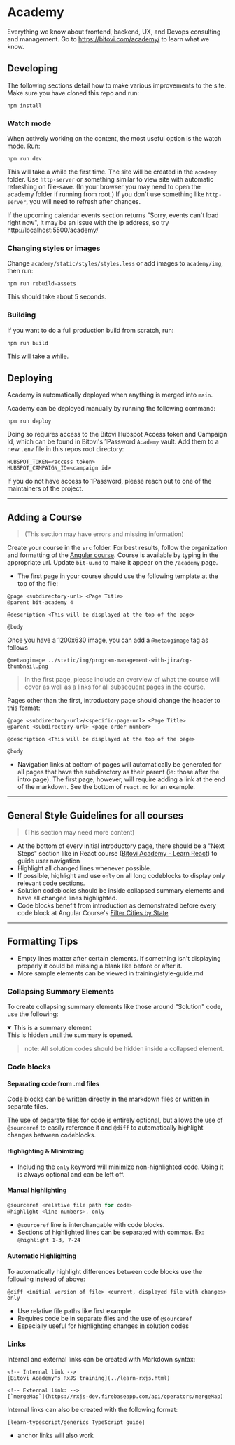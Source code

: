 # Academy

Everything we know about frontend, backend, UX, and Devops consulting and management. Go to https://bitovi.com/academy/ to learn what we know.

## Developing

The following sections detail how to make various improvements to the site. Make sure you have cloned this repo and run:

```
npm install
```

### Watch mode

When actively working on the content, the most useful option is the watch mode. Run:

```
npm run dev
```

This will take a while the first time. The site will be created in the `academy` folder. Use `http-server` or something similar to view site with automatic refreshing on file-save. (In your browser you may need to open the academy folder if running from root.) If you don't use something like `http-server`, you will need to refresh after changes.

If the upcoming calendar events section returns "Sorry, events can't load right now", it may be an issue with the ip address, so try http://localhost:5500/academy/

### Changing styles or images

Change `academy/static/styles/styles.less` or add images to `academy/img`, then run:

```
npm run rebuild-assets
```

This should take about 5 seconds.

### Building

If you want to do a full production build from scratch, run:

```
npm run build
```

This will take a while.

## Deploying

Academy is automatically deployed when anything is merged into `main`.

Academy can be deployed manually by running the following command:

```
npm run deploy
```

Doing so requires access to the Bitovi Hubspot Access token and Campaign Id, which can be found in Bitovi's 1Password `Academy` vault. Add them to a new `.env` file in this repos root directory:

```
HUBSPOT_TOKEN=<access token>
HUBSPOT_CAMPAIGN_ID=<campaign id>
```

If you do not have access to 1Password, please reach out to one of the maintainers of the project.

---

## Adding a Course

> (This section may have errors and missing information)

Create your course in the `src` folder. For best results, follow the organization and formatting of the [Angular course](/src/angular/). Course is available by typing in the appropriate url. Update `bit-u.md` to make it appear on the `/academy` page.

- The first page in your course should use the following template at the top of the file:

```
@page <subdirectory-url> <Page Title>
@parent bit-academy 4

@description <This will be displayed at the top of the page>

@body
```

Once you have a 1200x630 image, you can add a `@metaogimage` tag as follows

```
@metaogimage ../static/img/program-management-with-jira/og-thumbnail.png
```



> In the first page, please include an overview of what the course will cover as well as a links for all subsequent pages in the course.

Pages other than the first, introductory page should change the header to this format:

```
@page <subdirectory-url>/<specific-page-url> <Page Title>
@parent <subdirectory-url> <page order number>

@description <This will be displayed at the top of the page>

@body
```

- Navigation links at bottom of pages will automatically be generated for all pages that have the subdirectory as their parent (ie: those after the intro page). The first page, however, will require adding a link at the end of the markdown. See the bottom of `react.md` for an example.

---

## General Style Guidelines for all courses

> (This section may need more content)

- At the bottom of every initial introductory page, there should be a "Next Steps" section like in React course ([Bitovi Academy - Learn React](https://www.bitovi.com/academy/learn-react.html)) to guide user navigation
- Highlight all changed lines whenever possible.
- If possible, highlight and use `only` on all long codeblocks to display only relevant code sections.
- Solution codeblocks should be inside collapsed summary elements and have all changed lines highlighted.
- Code blocks benefit from introduction as demonstrated before every code block at Angular Course's [Filter Cities by State](https://www.bitovi.com/academy/learn-angular/form-value-changes.html)

---

## Formatting Tips

- Empty lines matter after certain elements. If something isn't displaying properly it could be missing a blank like before or after it.
- More sample elements can be viewed in training/style-guide.md

### Collapsing Summary Elements

To create collapsing summary elements like those around "Solution" code, use the following:

<!-- ```js -->
<details open>
<summary>This is a summary element</summary>
This is hidden until the summary is opened.

</details>
<!-- ``` -->

> note: All solution codes should be hidden inside a collapsed element.

### Code blocks

#### Separating code from .md files

Code blocks can be written directly in the markdown files or written in separate files.

The use of separate files for code is entirely optional, but allows the use of `@sourceref` to easily reference it and `@diff` to automatically highlight changes between codeblocks.

#### Highlighting & Minimizing

- Including the `only` keyword will minimize non-highlighted code. Using it is always optional and can be left off.

#### Manual highlighting

```js
@sourceref <relative file path for code>
@highlight <line numbers>, only
```

- `@sourceref` line is interchangable with code blocks.
- Sections of highlighted lines can be separated with commas. Ex: `@highlight 1-3, 7-24`

#### Automatic Highlighting

To automatically highlight differences between code blocks use the following instead of above:

```
@diff <initial version of file> <current, displayed file with changes> only
```

- Use relative file paths like first example
- Requires code be in separate files and the use of `@sourceref`
- Especially useful for highlighting changes in solution codes

### Links

Internal and external links can be created with Markdown syntax:

```
<!-- Internal link -->
[Bitovi Academy's RxJS training](../learn-rxjs.html)

<!-- External link: -->
[`mergeMap`](https://rxjs-dev.firebaseapp.com/api/operators/mergeMap)
```

Internal links can also be created with the following format:

```
[learn-typescript/generics TypeScript guide]
```

- anchor links will also work
